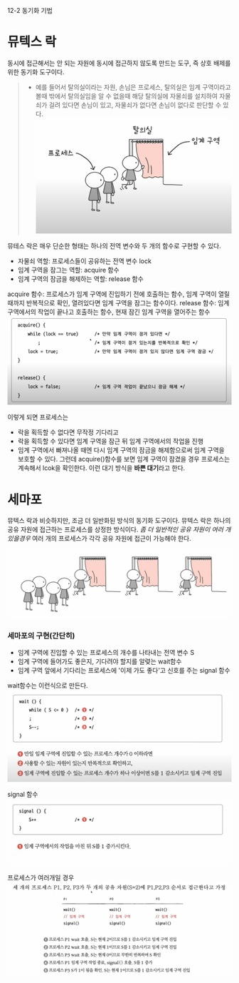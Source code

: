 12-2 동기화 기법

# 뮤텍스 락
동시에 접근해서는 안 되는 자원에 동시에 접근하지 않도록 만드는 도구, 즉 상호 배제를 위한 동기화 도구이다.

> - 예를 들어서 탈의실이라는 자원, 손님은 프로세스, 탈의실은 임계 구역이라고 볼때 밖에서 탈의실임을 알 수 없을때 해당 탈의실에 자물쇠를 설치하여 자물쇠가 걸려 있다면 손님이 있고, 자물쇠가 없다면 손님이 없다로 판단할 수 있다.
![alt text](<스크린샷 2024-04-01 224147.png>)

뮤테스 락은 매우 단순한 형태는 하나의 전역 변수와 두 개의 함수로 구현할 수 있다.
- 자물쇠 역할: 프로세스들이 공유하는 전역 변수 lock
- 임계 구역을 잠그는 역할: acquire 함수
- 임계 구역의 잠금을 해제하는 역할: release 함수

acquire 함수: 프로세스가 임계 구역에 진입하기 전에 호출하는 함수, 임계 구역이 열릴때까지 반복적으로 확인, 열려있다면 임계 구역을 잠그는 함수이다.
release 함수: 임계 구역에서의 작업이 끝나고 호출하는 함수, 현재 잠긴 임계 구역을 열어주는 함수
![alt text](<스크린샷 2024-04-01 225119.png>)

이렇게 되면 프로세스는
- 락을 획득할 수 없다면 무작정 기다리고
- 락을 획득할 수 있다면 임계 구역을 잠근 뒤 임계 구역에서의 작업을 진행
- 임계 구역에서 빠져나올 때엔 다시 임계 구역의 잠금을 해제함으로써 임계 구역을 보호할 수 있다.
그런데 acquire()함수를 보면 임계 구역이 잠겼을 경우 프로세스는 계속해서 lcok을 확인한다. 이런 대기 방식을 **바쁜 대기**라고 한다.

# 세마포
뮤텍스 락과 비슷하지만, 조금 더 일반화된  방식의 동기화 도구이다. 뮤텍스 락은 하나의 공유 자원에 접근하는 프로세스를 상정한 방식이다.
*좀 더 일반적인 공유 자원이 여러 개 있을경우* 여러 개의 프로세스가 각각 공유 자원에 접근이 가능해야 한다.

![alt text](<스크린샷 2024-04-01 225737.png>)

### 세마포의 구현(간단히)
- 임계 구역에 진입할 수 있는 프로세스의 개수를 나타내는 전역 변수 S
- 임계 구역에 들어가도 좋은지, 기다려야 할지를 알렺는 wait함수
- 임계 구역 앞에서 기다리는 프로세스에 '이제 가도 좋다'고 신호를 주는 signal 함수

wait함수는 이런식으로 만든다.
![alt text](<스크린샷 2024-04-01 230034.png>)

signal 함수
![alt text](<스크린샷 2024-04-01 230139.png>)

프로세스가 여러개일 경우
![alt text](<스크린샷 2024-04-01 230147.png>)